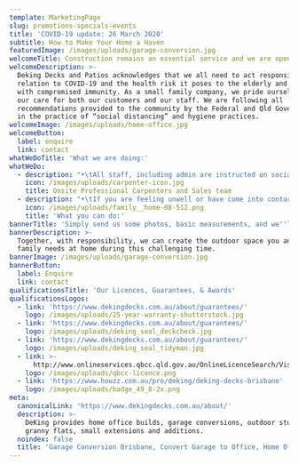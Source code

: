 ```yaml
---
template: MarketingPage
slug: promotions-specials-events
title: 'COVID-19 update: 26 March 2020'
subtitle: How to Make Your Home a Haven
featuredImage: /images/uploads/garage-conversion.jpg
welcomeTitle: Construction remains an essential service and we are open for business.
welcomeDescription: >-
  Deking Decks and Patios acknowledges that we all need to act responsibly in
  relation to COVID-19 and the health risk it poses to the elderly and those
  with compromised immunity. As a small family company, we pride ourselves on
  our care for both our customers and our staff. We are following all
  recommendations provided to the community by the Federal and Qld Governments
  in the practice of “social distancing” and hygiene practices.
welcomeImage: /images/uploads/home-office.jpg
welcomeButton:
  label: enquire
  link: contact
whatWeDoTitle: 'What we are doing:'
whatWeDo:
  - description: "•\tAll staff, including admin are instructed on social distancing requirements currently advised as a min of 1.5 meters. Any handshakes or hugs will have to wait but we appreciate any feedback via email or phone.\n\n•\tAll staff carpenters and design consultants are kitted with hand sanitizer and required to use it before entering and exiting any property.\n\n•\tWe are shortly going to provide our carpenters with surgical face masks for projects with clients who are either elderly or in the “at risk” category.\n\n•\tIf you would prefer not to meet in person for a design consultation, with a few photos and basic dimensions from you, we can easily use google maps to provide a budget for your project via email and phone.\n\n•\tDuring any visits by our design consultants, we will endeavor to assist you without entering your home where possible.\n\n•\tWe are monitoring the health of our employees constantly and have advised anyone who is feeling unwell to stay home from work for the required quarantine period\n"
    icon: /images/uploads/carpenter-icon.jpg
    title: Onsite Professional Carpenters and Sales team
  - description: "•\tIf you are feeling unwell or have come into contact with anyone you suspect may have been exposed to COVID 19, please advise us immediately so that we can make alternative arrangements to assist you.\n\n•\tPlease act responsibly when our staff or carpenters are at your home… No need to offer us a cup of tea or biscuits.  We request that any questions you have are directed by phone or email to our beautiful Shelley in admin or our design consultant’s Roly and Brett. This helps the carpenters to do their job without any social interaction, meaning that your project will be completed that much sooner for your enjoyment. \n\n•\tIf our design consultants visit your home to provide a quotation, we ask that the 1.5 metre social distancing rule is respected for your safety and ours.  \n\n•\tWhere possible, guide our design consultants around your potential project from outside the home.\n"
    icon: /images/uploads/family__home-08-512.png
    title: 'What you can do:'
bannerTitle: 'Simply send us some photos, basic measurements, and we''ll provide you a quote'
bannerDescription: >-
  Together, with responsibility, we can create the outdoor space you and your
  family needs at home during this challenging time.
bannerImage: /images/uploads/garage-conversion.jpg
bannerButton:
  label: Enquire
  link: contact
qualificationsTitle: 'Our Licences, Guarantees, & Awards'
qualificationsLogos:
  - link: 'https://www.dekingdecks.com.au/about/guarantees/'
    logo: /images/uploads/25-year-warranty-shutterstock.jpg
  - link: 'https://www.dekingdecks.com.au/about/guarantees/'
    logo: /images/uploads/deking_seal_deckcheck.jpg
  - link: 'https://www.dekingdecks.com.au/about/guarantees/'
    logo: /images/uploads/deking_seal_tidyman.jpg
  - link: >-
      http://www.onlineservices.qbcc.qld.gov.au/OnlineLicenceSearch/VisualElements/ShowDetailResultContent.aspx?LicNO=1042297&licCat=LIC&name=&firstName=&searchType=Contractor&FromPage=SearchContr
    logo: /images/uploads/qbcc-licence.png
  - link: 'https://www.houzz.com.au/pro/deking/deking-decks-brisbane'
    logo: /images/uploads/badge_49_8-2x.png
meta:
  canonicalLink: 'https://www.dekingdecks.com.au/about/'
  description: >-
    DeKing provides home office builds, garage conversions, outdoor studios,
    granny flats, small extensions and additions.
  noindex: false
  title: 'Garage Conversion Brisbane, Convert Garage to Office, Home Office Build'
---
```


